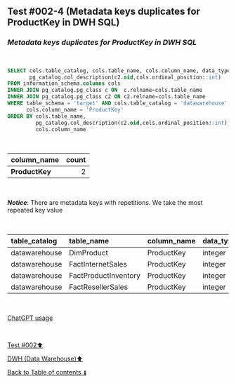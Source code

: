 ## Test #002-4 (Metadata keys duplicates for ProductKey in DWH SQL)  

### **_Metadata keys duplicates for ProductKey in DWH SQL_**  

<p><br></p>

````SQL
SELECT cols.table_catalog, cols.table_name, cols.column_name, data_type,
       pg_catalog.col_description(c2.oid,cols.ordinal_position::int)
FROM information_schema.columns cols
INNER JOIN pg_catalog.pg_class c ON  c.relname=cols.table_name
INNER JOIN pg_catalog.pg_class c2 ON c2.relname=cols.table_name
WHERE table_schema = 'target' AND cols.table_catalog = 'datawarehouse' AND cols.table_name<> 'Metadata' AND
      cols.column_name = 'ProductKey'
ORDER BY cols.table_name,
   		 pg_catalog.col_description(c2.oid,cols.ordinal_position::int),
		 cols.column_name
````

<p><br></p>

| column_name        | count |
| :----------------- | ----: |
| **ProductKey**     | 2     |

<p><br></p>

**_Notice_**: There are metadata keys with repetitions. We take the most repeated key value  

<p><br></p>

| table_catalog | table_name           | column_name | data_type | col_description | updated |
| :------------ | :------------------- | :---------- | :-------- | :-------------: | :-----: |
| datawarehouse | DimProduct           | ProductKey  | integer   | **m084**        | **m084**|
| datawarehouse | FactInternetSales    | ProductKey  | integer   | m059            | **m084**|
| datawarehouse | FactProductInventory | ProductKey  | integer   | **m084**        | **m084**|
| datawarehouse | FactResellerSales    | ProductKey  | integer   | **m084**        | **m084**|

<p><br></p> 

[ChatGPT usage](../../CHATGPT_USAGE.md)  

<p><br></p>

[Test #002:arrow_up:](t002.md)  

[DWH (Data Warehouse):arrow_up:](../dwh.md)  

[Back to Table of contents :arrow_double_up:](../../README.md)   